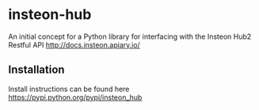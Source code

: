 # insteon-hub
An initial concept for a Python library for interfacing with the Insteon Hub2 Restful API http://docs.insteon.apiary.io/

## Installation
Install instructions can be found here https://pypi.python.org/pypi/insteon_hub
